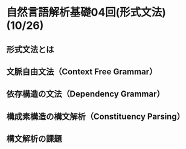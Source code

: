 # 自然言語解析基礎04回(形式文法) (10/26)

## 形式文法とは

## 文脈自由文法（Context Free Grammar）

## 依存構造の文法（Dependency Grammar）

## 構成素構造の構文解析（Constituency Parsing）

## 構文解析の課題
